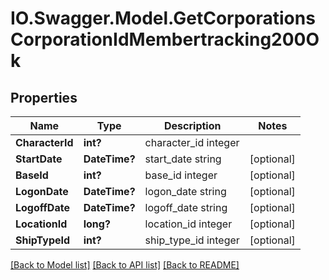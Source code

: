 # IO.Swagger.Model.GetCorporationsCorporationIdMembertracking200Ok
## Properties

Name | Type | Description | Notes
------------ | ------------- | ------------- | -------------
**CharacterId** | **int?** | character_id integer | 
**StartDate** | **DateTime?** | start_date string | [optional] 
**BaseId** | **int?** | base_id integer | [optional] 
**LogonDate** | **DateTime?** | logon_date string | [optional] 
**LogoffDate** | **DateTime?** | logoff_date string | [optional] 
**LocationId** | **long?** | location_id integer | [optional] 
**ShipTypeId** | **int?** | ship_type_id integer | [optional] 

[[Back to Model list]](../README.md#documentation-for-models) [[Back to API list]](../README.md#documentation-for-api-endpoints) [[Back to README]](../README.md)

